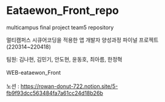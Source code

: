 # Eataewon_Front_repo

multicampus final project team5 repository

멀티캠퍼스 시큐어코딩을 적용한 앱 개발자 양성과정 파이널 프로젝트 (220314~220418)

팀원: 김나현, 김민기, 안도현, 윤동호, 최아름, 한정혁
<br/>
<br/>
WEB-eataewon_Front 
<br/>
<br/>
노션 : https://rowan-donut-722.notion.site/5-fb9f93dcc563484fa7a61cc24d18b26b
